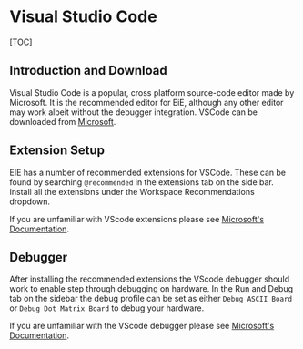 
# Visual Studio Code

[TOC]

## Introduction and Download

Visual Studio Code is a popular, cross platform source-code editor made by Microsoft. It is the recommended editor for EiE, although any other editor may work albeit without the debugger integration. VSCode can be downloaded from [Microsoft](https://visualstudio.microsoft.com/downloads/).

## Extension Setup

EIE has a number of recommended extensions for VSCode. These can be found by searching `@recommended` in the extensions tab on the side bar. Install all the extensions under the Workspace Recommendations dropdown.

If you are unfamiliar with VScode extensions please see [Microsoft's Documentation](https://code.visualstudio.com/docs/editor/extension-marketplace).

## Debugger

After installing the recommended extensions the VScode debugger should work to enable step through debugging on hardware. In the Run and Debug tab on the sidebar the debug profile can be set as either `Debug ASCII Board` or `Debug Dot Matrix Board` to debug your hardware.

If you are unfamiliar with the VScode debugger please see [Microsoft's Documentation](https://code.visualstudio.com/docs/editor/debugging).
